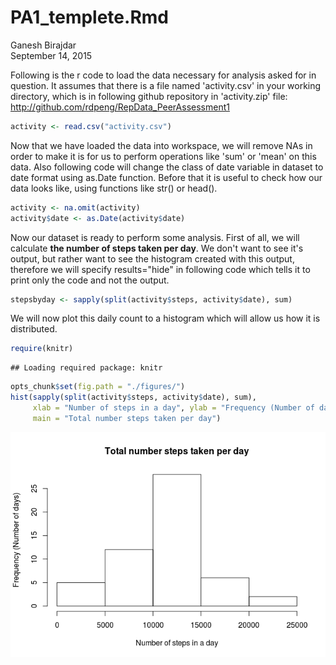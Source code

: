 # PA1_templete.Rmd
Ganesh Birajdar  
September 14, 2015  

Following is the r code to load the data necessary for analysis asked for in
question. It assumes that there is a file named 'activity.csv' in your working
directory, which is in following github repository in 'activity.zip' file:
http://github.com/rdpeng/RepData_PeerAssessment1

```r
activity <- read.csv("activity.csv")
```
Now that we have loaded the data into workspace, we will remove NAs in order to
make it is for us to perform operations like 'sum' or 'mean' on this data. Also 
following code will change the class of date variable in dataset to date format
using as.Date function.
Before that it is useful to check how our data looks like, using functions like
str() or head().

```r
activity <- na.omit(activity)
activity$date <- as.Date(activity$date)
```
Now our dataset is ready to perform some analysis. First of all, we will
calculate **the number of steps taken per day**. We don't want to see it's
output, but rather want to see the histogram created with this output, therefore
we will specify results="hide" in following code which tells it to print only the
code and not the output.

```r
stepsbyday <- sapply(split(activity$steps, activity$date), sum)
```
We will now plot this daily count to a histogram which will allow us how it is
distributed.

```r
require(knitr)
```

```
## Loading required package: knitr
```

```r
opts_chunk$set(fig.path = "./figures/")
hist(sapply(split(activity$steps, activity$date), sum), 
     xlab = "Number of steps in a day", ylab = "Frequency (Number of days)",
     main = "Total number steps taken per day")
```

![](PA1_template_files/figure-html/unnamed-chunk-4-1.png) 
